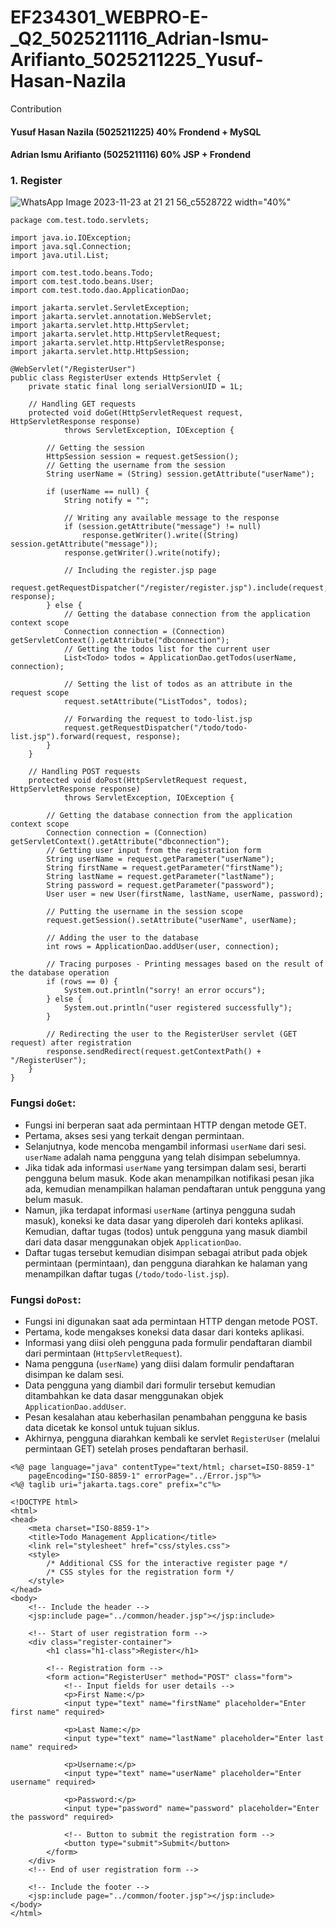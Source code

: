 # EF234301_WEBPRO-E-_Q2_5025211116_Adrian-Ismu-Arifianto_5025211225_Yusuf-Hasan-Nazila

Contribution
#### Yusuf Hasan Nazila     (5025211225) 40% Frondend + MySQL
#### Adrian Ismu Arifianto  (5025211116) 60% JSP + Frondend

### 1. Register
![WhatsApp Image 2023-11-23 at 21 21 56_c5528722 width="40%"](https://github.com/hnazila71/EF234301_WEBPRO-E-_Q2_5025211116_Adrian-Ismu-Arifianto_5025211225_Yusuf-Hasan-Nazila/assets/114125438/7f8e8576-1be4-4a2b-bdb0-728e0c09f462) 
```
package com.test.todo.servlets;

import java.io.IOException;
import java.sql.Connection;
import java.util.List;

import com.test.todo.beans.Todo;
import com.test.todo.beans.User;
import com.test.todo.dao.ApplicationDao;

import jakarta.servlet.ServletException;
import jakarta.servlet.annotation.WebServlet;
import jakarta.servlet.http.HttpServlet;
import jakarta.servlet.http.HttpServletRequest;
import jakarta.servlet.http.HttpServletResponse;
import jakarta.servlet.http.HttpSession;

@WebServlet("/RegisterUser")
public class RegisterUser extends HttpServlet {
    private static final long serialVersionUID = 1L;

    // Handling GET requests
    protected void doGet(HttpServletRequest request, HttpServletResponse response)
            throws ServletException, IOException {

        // Getting the session
        HttpSession session = request.getSession();
        // Getting the username from the session
        String userName = (String) session.getAttribute("userName");

        if (userName == null) {
            String notify = "";

            // Writing any available message to the response
            if (session.getAttribute("message") != null)
                response.getWriter().write((String) session.getAttribute("message"));
            response.getWriter().write(notify);

            // Including the register.jsp page
            request.getRequestDispatcher("/register/register.jsp").include(request, response);
        } else {
            // Getting the database connection from the application context scope
            Connection connection = (Connection) getServletContext().getAttribute("dbconnection");
            // Getting the todos list for the current user
            List<Todo> todos = ApplicationDao.getTodos(userName, connection);

            // Setting the list of todos as an attribute in the request scope
            request.setAttribute("ListTodos", todos);

            // Forwarding the request to todo-list.jsp
            request.getRequestDispatcher("/todo/todo-list.jsp").forward(request, response);
        }
    }

    // Handling POST requests
    protected void doPost(HttpServletRequest request, HttpServletResponse response)
            throws ServletException, IOException {

        // Getting the database connection from the application context scope
        Connection connection = (Connection) getServletContext().getAttribute("dbconnection");
        // Getting user input from the registration form
        String userName = request.getParameter("userName");
        String firstName = request.getParameter("firstName");
        String lastName = request.getParameter("lastName");
        String password = request.getParameter("password");
        User user = new User(firstName, lastName, userName, password);

        // Putting the username in the session scope
        request.getSession().setAttribute("userName", userName);

        // Adding the user to the database
        int rows = ApplicationDao.addUser(user, connection);

        // Tracing purposes - Printing messages based on the result of the database operation
        if (rows == 0) {
            System.out.println("sorry! an error occurs");
        } else {
            System.out.println("user registered successfully");
        }

        // Redirecting the user to the RegisterUser servlet (GET request) after registration
        response.sendRedirect(request.getContextPath() + "/RegisterUser");
    }
}
```
### Fungsi `doGet`:
- Fungsi ini berperan saat ada permintaan HTTP dengan metode GET.
- Pertama, akses sesi yang terkait dengan permintaan.
- Selanjutnya, kode mencoba mengambil informasi `userName` dari sesi. `userName` adalah nama pengguna yang telah disimpan sebelumnya.
- Jika tidak ada informasi `userName` yang tersimpan dalam sesi, berarti pengguna belum masuk. Kode akan menampilkan notifikasi pesan jika ada, kemudian menampilkan halaman pendaftaran untuk pengguna yang belum masuk.
- Namun, jika terdapat informasi `userName` (artinya pengguna sudah masuk), koneksi ke data dasar yang diperoleh dari konteks aplikasi. Kemudian, daftar tugas (todos) untuk pengguna yang masuk diambil dari data dasar menggunakan objek `ApplicationDao`.
- Daftar tugas tersebut kemudian disimpan sebagai atribut pada objek permintaan (permintaan), dan pengguna diarahkan ke halaman yang menampilkan daftar tugas (`/todo/todo-list.jsp`).

### Fungsi `doPost`:
- Fungsi ini digunakan saat ada permintaan HTTP dengan metode POST.
- Pertama, kode mengakses koneksi data dasar dari konteks aplikasi.
- Informasi yang diisi oleh pengguna pada formulir pendaftaran diambil dari permintaan (`HttpServletRequest`).
- Nama pengguna (`userName`) yang diisi dalam formulir pendaftaran disimpan ke dalam sesi.
- Data pengguna yang diambil dari formulir tersebut kemudian ditambahkan ke data dasar menggunakan objek `ApplicationDao.addUser`.
- Pesan kesalahan atau keberhasilan penambahan pengguna ke basis data dicetak ke konsol untuk tujuan siklus.
- Akhirnya, pengguna diarahkan kembali ke servlet `RegisterUser` (melalui permintaan GET) setelah proses pendaftaran berhasil.

```
<%@ page language="java" contentType="text/html; charset=ISO-8859-1"
    pageEncoding="ISO-8859-1" errorPage="../Error.jsp"%>
<%@ taglib uri="jakarta.tags.core" prefix="c"%>

<!DOCTYPE html>
<html>
<head>
    <meta charset="ISO-8859-1">
    <title>Todo Management Application</title>
    <link rel="stylesheet" href="css/styles.css">
    <style>
        /* Additional CSS for the interactive register page */
        /* CSS styles for the registration form */
    </style>
</head>
<body>
    <!-- Include the header -->
    <jsp:include page="../common/header.jsp"></jsp:include>

    <!-- Start of user registration form -->
    <div class="register-container">
        <h1 class="h1-class">Register</h1>

        <!-- Registration form -->
        <form action="RegisterUser" method="POST" class="form">
            <!-- Input fields for user details -->
            <p>First Name:</p>
            <input type="text" name="firstName" placeholder="Enter first name" required>

            <p>Last Name:</p>
            <input type="text" name="lastName" placeholder="Enter last name" required>

            <p>Username:</p>
            <input type="text" name="userName" placeholder="Enter username" required>

            <p>Password:</p>
            <input type="password" name="password" placeholder="Enter the password" required>

            <!-- Button to submit the registration form -->
            <button type="submit">Submit</button>
        </form>
    </div>
    <!-- End of user registration form -->

    <!-- Include the footer -->
    <jsp:include page="../common/footer.jsp"></jsp:include>
</body>
</html>
```

